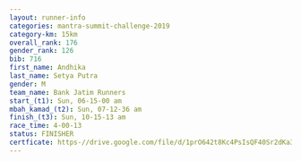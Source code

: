 ```yaml
---
layout: runner-info 
categories: mantra-summit-challenge-2019 
category-km: 15km 
overall_rank: 176
gender_rank: 126
bib: 716
first_name: Andhika
last_name: Setya Putra
gender: M
team_name: Bank Jatim Runners
start_(t1): Sun, 06-15-00 am
mbah_kamad_(t2): Sun, 07-12-36 am
finish_(t3): Sun, 10-15-13 am
race_time: 4-00-13
status: FINISHER
certficate: https-//drive.google.com/file/d/1prO642t8Kc4PsIsQF40Sr2dKa3Cs1RDU/view?usp=sharing
---
```

